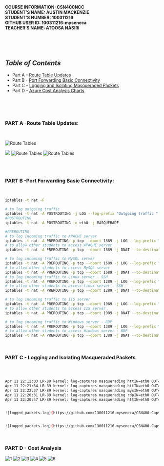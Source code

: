 **COURSE INFORMATION:  CSN400NCC**\
**STUDENT’S NAME:  AUSTIN MACKENZIE**\
**STUDENT'S NUMBER: 100311216**\
**GITHUB USER ID: 100311216-myseneca**\
**TEACHER’S NAME:  ATOOSA NASIRI**

<br>
<br>
<br>


## ***Table of Contents*** 
* Part A - [Route Table Updates](#part-a--logging-and-analyzing-dns-and-http-traffic)
* Part B - [Port Forwarding Basic Connectivity](#part-b--logging-and-analyzing-ftp-and-mysql-traffic)
* Part C - [Logging and Isolating Masqueraded Packets](#part-c---adjusting-firewalls-to-drop-and-log-traffic)
* Part D - [Azure Cost Analysis Charts](#part-d---cost-analysis)

<br>
<br>
<bR>


### **PART A** -Route Table Updates: 

<br>

![**Route Tables**](https://github.com/130011216-myseneca/CSN400-Capstone/blob/main/Checkpoint9/iptableslin.jpg?raw=true)

![](https://github.com/130011216-myseneca/CSN400-Capstone/blob/main/Checkpoint9/iptableslin2.jpg?raw=true)
![**Route Tables**](https://github.com/130011216-myseneca/CSN400-Capstone/blob/main/Checkpoint9/RT-89.jpg?raw=true)
![**Route Tables**](https://github.com/130011216-myseneca/CSN400-Capstone/blob/main/Checkpoint9/Rex.jpg?raw=true)


<br>


<br>



### **PART B** -Port Forwarding Basic Connectivity: 
<br>


```bash
iptables -t nat -F

# to log outgoing traffic
iptables -t nat -A POSTROUTING -j LOG --log-prefix "Outgoing traffic "
#POSTROUTING
iptables -t nat -A POSTROUTING -o eth0 -j MASQUERADE

#PREROUTING
# to log incoming traffic to APACHE server
iptables -t nat -A PREROUTING -p tcp --dport 1889 -j LOG --log-prefix "APACHE "
# to allow other students to access APACHE server
iptables -t nat -A PREROUTING -p tcp --dport 1889 -j DNAT --to-destination 172.17.89.37:80

# to log incoming traffic to MySQL server
iptables -t nat -A PREROUTING -p tcp --dport 1689 -j LOG --log-prefix "MySQL "
# to allow other students to access MySQL server
iptables -t nat -A PREROUTING -p tcp --dport 1689 -j DNAT --to-destination 172.17.89.37:33$
# to log incoming traffic to Linux server - SSH
iptables -t nat -A PREROUTING -p tcp --dport 1289 -j LOG --log-prefix "SSH "
# to allow other students to access Linux server - SSH
iptables -t nat -A PREROUTING -p tcp --dport 1289 -j DNAT --to-destination 172.17.89.37:22

# to log incoming traffic to IIS server
iptables -t nat -A PREROUTING -p tcp --dport 1989 -j LOG --log-prefix "IIS "
# to allow other students to access IIS server
iptables -t nat -A PREROUTING -p tcp --dport 1989 -j DNAT --to-destination 172.17.89.36:80

# to log incoming traffic to Windows server - RDP
iptables -t nat -A PREROUTING -p tcp --dport 1389 -j LOG --log-prefix "RDP "
# to allow other students to access Windows server - RDP
iptables -t nat -A PREROUTING -p tcp --dport 1389 -j DNAT --to-destination 172.17.89.36:33$

```


<br>

### **PART C** - Logging and Isolating Masqueraded Packets
<br>

```bash

Apr 11 22:12:03 LR-89 kernel: log-captures masquerading httIN=eth0 OUT=eth0 MAC=00:22:48:b1:08:cd:c0:d6:82:30:eb:9c:08:00 SRC=192.168.90.36 DST=172.17.89.36 LEN=52 TOS=0x00 PREC=0x00 TTL=125 ID=5087 DF PROTO=TCP SPT=54773 DPT=80 WINDOW=2050 RES=0x00 ACK URGP=0 
Apr 11 22:21:34 LR-89 kernel: log-captures masquerading httIN=eth0 OUT=eth0 MAC=00:22:48:b1:08:cd:c0:d6:82:30:eb:9c:08:00 SRC=192.168.90.36 DST=172.17.89.37 LEN=40 TOS=0x00 PREC=0x00 TTL=125 ID=5281 DF PROTO=TCP SPT=54871 DPT=80 WINDOW=2050 RES=0x00 ACK URGP=0
Apr 11 22:22:37 LR-89 kernel: log-captures masquerading mysIN=eth0 OUT=eth0 MAC=00:22:48:b1:08:cd:c0:d6:82:30:eb:9c:08:00 SRC=192.168.90.36 DST=172.17.89.37 LEN=40 TOS=0x00 PREC=0x00 TTL=125 ID=5289 DF PROTO=TCP SPT=52053 DPT=3389 WINDOW=29200 RES=0x00 SYN URGP=0=0x00 TTL=125 ID=5286 DF PROTO=TCP SPT=54891 DPT=3306 WINDOW=2049 RES=0x00 ACK URGP=0
Apr 11 22:20:31 LR-89 kernel: log-captures masquerading rdpIN=eth0 OUT=eth0 MAC=00:22:48:b1:08:cd:c0:d6:82:30:eb:9c:08:00 SRC=192.168.90.36 DST=172.17.89.36 LEN=40 TOS=0x00 PREC=0x00 TTL=125 ID=5157 DF PROTO=TCP SPT=54867 DPT=3389 WINDOW=0 RES=0x00 ACK RST URGP=0
Apr 11 22:20:47 LR-89 kernel: log-captures masquerading httIN=eth0 OUT=eth0 MAC=00:22:48:b1:08:cd:c0:d6:82:30:eb:9c:08:00 SRC=192.168.90.36 DST=172.17.89.37 LEN=40 TOS=0x00 PREC=0x00 TTL=125 ID=5167 DF PROTO=TCP SPT=54870 DPT=80 WINDOW=2049 RES=0x00 ACK FIN URGP=0


![logged_packets.log](https://github.com/130011216-myseneca/CSN400-Capstone/blob/main/Checkpoint8/Images/PartC.jpg?raw=true)


![logged_packets.log](https://github.com/130011216-myseneca/CSN400-Capstone/blob/main/Checkpoint8/Images/dropfilter.jpg?raw=true)

```

<br>


### **PART D** - Cost Analysis

![1](https://github.com/130011216-myseneca/CSN400-Capstone/blob/main/Checkpoint9/Cost1.jpg?raw=true)
![2](https://github.com/130011216-myseneca/CSN400-Capstone/blob/main/Checkpoint9/Cost2.jpg?raw=true)
![3](https://github.com/130011216-myseneca/CSN400-Capstone/blob/main/Checkpoint9/Cost3.jpg?raw=true)
![4](https://github.com/130011216-myseneca/CSN400-Capstone/blob/main/Checkpoint9/Cost4.jpg?raw=true)
![5](https://github.com/130011216-myseneca/CSN400-Capstone/blob/main/Checkpoint9/Cost5.jpg?raw=true)
![6](https://github.com/130011216-myseneca/CSN400-Capstone/blob/main/Checkpoint9/Cost6.jpg?raw=true)
